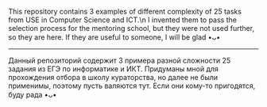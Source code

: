 This repository contains 3 examples of different complexity of 25 tasks from USE in Computer Science and ICT.\n
I invented them to pass the selection process for the mentoring school, but they were not used further, so they are here. 
If they are useful to someone, I will be glad •ᴗ• 

-------------------------------------------------------------------------------------------------------------------------

Данный репозиторий содержит 3 примера разной сложности 25 задания из ЕГЭ по информатике и ИКТ. 
Придуманы мной для прохождения отбора в школу кураторства, но далее не были применимы, поэтому пусть валяются тут. 
Если они кому-то пригодятся, буду рада •ᴗ• 
